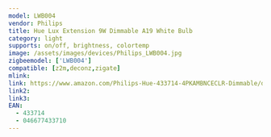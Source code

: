 ```yaml
---
model: LWB004
vendor: Philips
title: Hue Lux Extension 9W Dimmable A19 White Bulb
category: light
supports: on/off, brightness, colortemp
image: /assets/images/devices/Philips_LWB004.jpg
zigbeemodel: ['LWB004']
compatible: [z2m,deconz,zigate]
mlink: 
link: https://www.amazon.com/Philips-Hue-433714-4PKAMBNCECLR-Dimmable/dp/B00O0EZ94O
link2: 
link3: 
EAN: 
  - 433714
  - 046677433710
---
```

